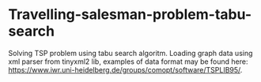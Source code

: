 # Travelling-salesman-problem-tabu-search
Solving TSP problem using tabu search algoritm.
Loading graph data using xml parser from tinyxml2 lib, examples of data format may be found here: https://www.iwr.uni-heidelberg.de/groups/comopt/software/TSPLIB95/. 
